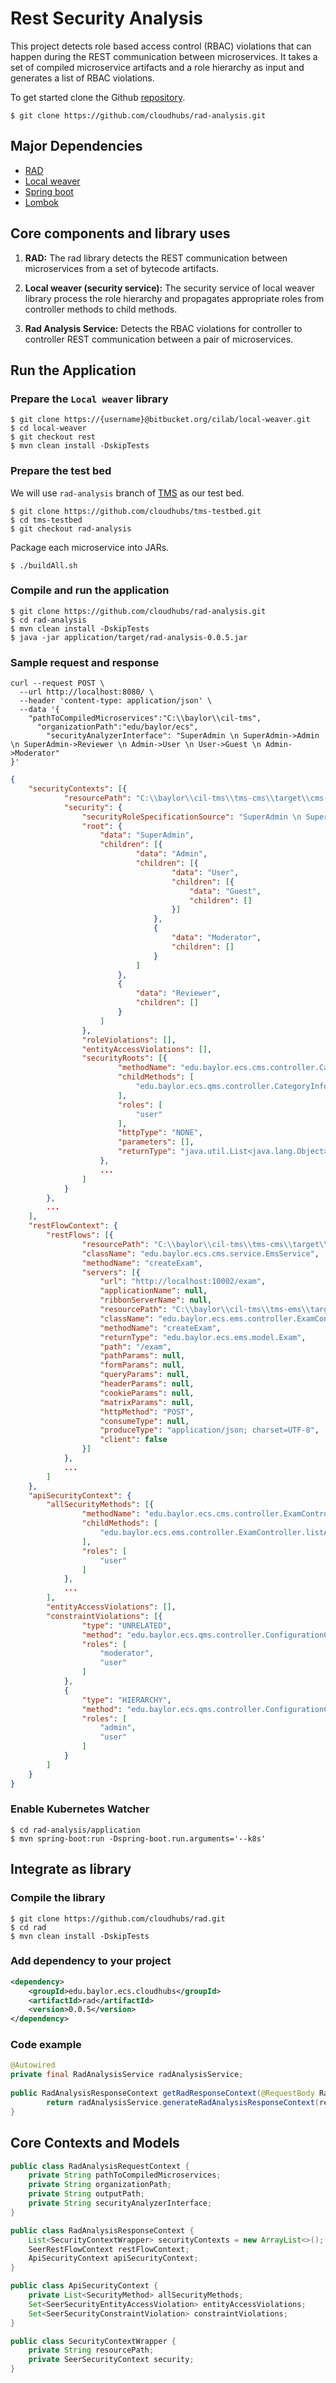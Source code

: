 # Rest Security Analysis

This project detects role based access control (RBAC) violations that can happen during the REST communication between microservices. It takes a set of compiled microservice artifacts and a role hierarchy as input and generates a list of RBAC violations.

To get started clone the Github [repository](https://github.com/cloudhubs/rad-analysis).

```
$ git clone https://github.com/cloudhubs/rad-analysis.git
```

## Major Dependencies

- [RAD](https://github.com/cloudhubs/rad)
- [Local weaver](https://bitbucket.org/cilab/local-weaver)
- [Spring boot](https://spring.io/projects/spring-boot)
- [Lombok](https://projectlombok.org/)

## Core components and library uses

1. **RAD:** The rad library detects the REST communication between microservices from a set of bytecode artifacts.

2. **Local weaver (security service):** The security service of local weaver library process the role hierarchy and propagates appropriate roles from controller methods to child methods.

3. **Rad Analysis Service:** Detects the RBAC violations for controller to controller REST communication between a pair of microservices.

## Run the Application

### Prepare the `Local weaver` library

```
$ git clone https://{username}@bitbucket.org/cilab/local-weaver.git
$ cd local-weaver
$ git checkout rest
$ mvn clean install -DskipTests
```

### Prepare the test bed 

We will use `rad-analysis` branch of [TMS](https://github.com/cloudhubs/tms-testbed/tree/rad-analysis) as our test bed.

```
$ git clone https://github.com/cloudhubs/tms-testbed.git
$ cd tms-testbed
$ git checkout rad-analysis
```

Package each microservice into JARs.

```
$ ./buildAll.sh
```

### Compile and run the application

```
$ git clone https://github.com/cloudhubs/rad-analysis.git
$ cd rad-analysis
$ mvn clean install -DskipTests
$ java -jar application/target/rad-analysis-0.0.5.jar
```

### Sample request and response

```
curl --request POST \
  --url http://localhost:8080/ \
  --header 'content-type: application/json' \
  --data '{
    "pathToCompiledMicroservices":"C:\\baylor\\cil-tms",
	  "organizationPath":"edu/baylor/ecs",
		"securityAnalyzerInterface": "SuperAdmin \n SuperAdmin->Admin \n SuperAdmin->Reviewer \n Admin->User \n User->Guest \n Admin->Moderator"
}'
```

```json
{
	"securityContexts": [{
			"resourcePath": "C:\\baylor\\cil-tms\\tms-cms\\target\\cms-0.0.1-SNAPSHOT.jar",
			"security": {
				"securityRoleSpecificationSource": "SuperAdmin \n SuperAdmin->Admin \n SuperAdmin->Reviewer \n Admin->User \n User->Guest \n Admin->Moderator",
				"root": {
					"data": "SuperAdmin",
					"children": [{
							"data": "Admin",
							"children": [{
									"data": "User",
									"children": [{
										"data": "Guest",
										"children": []
									}]
								},
								{
									"data": "Moderator",
									"children": []
								}
							]
						},
						{
							"data": "Reviewer",
							"children": []
						}
					]
				},
				"roleViolations": [],
				"entityAccessViolations": [],
				"securityRoots": [{
						"methodName": "edu.baylor.ecs.cms.controller.CategoryInfoController.getCategoryInfo()",
						"childMethods": [
							"edu.baylor.ecs.qms.controller.CategoryInfoController.findAllCategoryInfos"
						],
						"roles": [
							"user"
						],
						"httpType": "NONE",
						"parameters": [],
						"returnType": "java.util.List<java.lang.Object>"
					},
				    ...
				]
			}
		},
		...
	],
	"restFlowContext": {
		"restFlows": [{
				"resourcePath": "C:\\baylor\\cil-tms\\tms-cms\\target\\cms-0.0.1-SNAPSHOT.jar",
				"className": "edu.baylor.ecs.cms.service.EmsService",
				"methodName": "createExam",
				"servers": [{
					"url": "http://localhost:10002/exam",
					"applicationName": null,
					"ribbonServerName": null,
					"resourcePath": "C:\\baylor\\cil-tms\\tms-ems\\target\\ems-0.1.0.jar",
					"className": "edu.baylor.ecs.ems.controller.ExamController",
					"methodName": "createExam",
					"returnType": "edu.baylor.ecs.ems.model.Exam",
					"path": "/exam",
					"pathParams": null,
					"formParams": null,
					"queryParams": null,
					"headerParams": null,
					"cookieParams": null,
					"matrixParams": null,
					"httpMethod": "POST",
					"consumeType": null,
					"produceType": "application/json; charset=UTF-8",
					"client": false
				}]
			},
			...
		]
	},
	"apiSecurityContext": {
		"allSecurityMethods": [{
				"methodName": "edu.baylor.ecs.cms.controller.ExamController.getExamDetail(java.lang.Integer)",
				"childMethods": [
					"edu.baylor.ecs.ems.controller.ExamController.listAllQuestionsForExam"
				],
				"roles": [
					"user"
				]
			},
			...
		],
		"entityAccessViolations": [],
		"constraintViolations": [{
				"type": "UNRELATED",
				"method": "edu.baylor.ecs.qms.controller.ConfigurationController.findAllConfigurations",
				"roles": [
					"moderator",
					"user"
				]
			},
			{
				"type": "HIERARCHY",
				"method": "edu.baylor.ecs.qms.controller.ConfigurationController.createConfiguration",
				"roles": [
					"admin",
					"user"
				]
			}
		]
	}
}
```

### Enable Kubernetes Watcher

```
$ cd rad-analysis/application
$ mvn spring-boot:run -Dspring-boot.run.arguments='--k8s'
```

## Integrate as library

### Compile the library

```
$ git clone https://github.com/cloudhubs/rad.git
$ cd rad
$ mvn clean install -DskipTests
```

### Add dependency to your project

```xml
<dependency>
    <groupId>edu.baylor.ecs.cloudhubs</groupId>
    <artifactId>rad</artifactId>
    <version>0.0.5</version>
</dependency>
```

### Code example

```java
@Autowired
private final RadAnalysisService radAnalysisService;
   
public RadAnalysisResponseContext getRadResponseContext(@RequestBody RadAnalysisRequestContext request) {
        return radAnalysisService.generateRadAnalysisResponseContext(request);
}
```

## Core Contexts and Models

```java
public class RadAnalysisRequestContext {
    private String pathToCompiledMicroservices;
    private String organizationPath;
    private String outputPath;
    private String securityAnalyzerInterface;
}
```

```java
public class RadAnalysisResponseContext {
    List<SecurityContextWrapper> securityContexts = new ArrayList<>();
    SeerRestFlowContext restFlowContext;
    ApiSecurityContext apiSecurityContext;
}
```

```java
public class ApiSecurityContext {
    private List<SecurityMethod> allSecurityMethods;
    Set<SeerSecurityEntityAccessViolation> entityAccessViolations;
    Set<SeerSecurityConstraintViolation> constraintViolations;
}
```

```java
public class SecurityContextWrapper {
    private String resourcePath;
    private SeerSecurityContext security;
}
```

